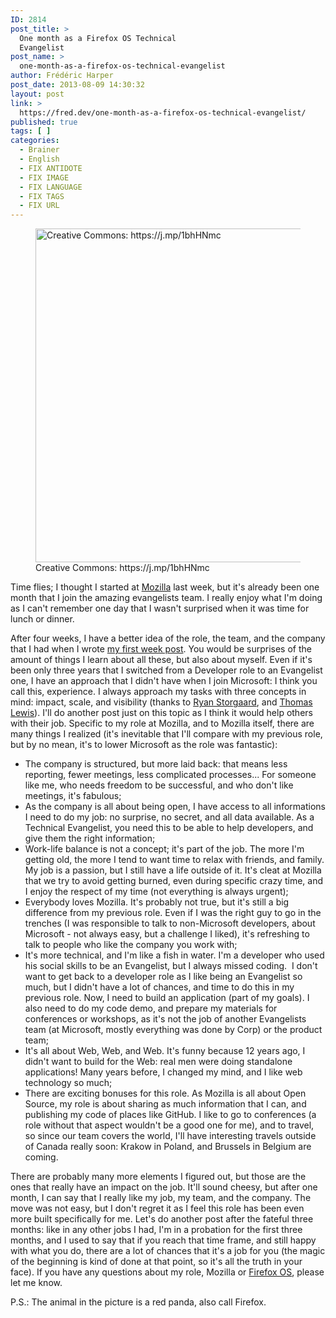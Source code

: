 ```yaml
---
ID: 2814
post_title: >
  One month as a Firefox OS Technical
  Evangelist
post_name: >
  one-month-as-a-firefox-os-technical-evangelist
author: Frédéric Harper
post_date: 2013-08-09 14:30:32
layout: post
link: >
  https://fred.dev/one-month-as-a-firefox-os-technical-evangelist/
published: true
tags: [ ]
categories:
  - Brainer
  - English
  - FIX ANTIDOTE
  - FIX IMAGE
  - FIX LANGUAGE
  - FIX TAGS
  - FIX URL
---
```

<figure><img alt="Creative Commons: https://j.mp/1bhHNmc" src="http://fred.dev/wp-content/uploads/2013/08/8087935024_0e1c44d6c2_c.jpg" width="800" height="534" /><figcaption> Creative Commons: https://j.mp/1bhHNmc</figcaption></figure>
Time flies; I thought I started at <a href="https://mozilla.org" target="_blank" rel="noopener noreferrer">Mozilla</a> last week, but it's already been one month that I join the amazing evangelists team. I really enjoy what I'm doing as I can't remember one day that I wasn't surprised when it was time for lunch or dinner.

After four weeks, I have a better idea of the role, the team, and the company that I had when I wrote [my first week post][1]. You would be surprises of the amount of things I learn about all these, but also about myself. Even if it's been only three years that I switched from a Developer role to an Evangelist one, I have an approach that I didn't have when I join Microsoft: I think you call this, experience. I always approach my tasks with three concepts in mind: impact, scale, and visibility (thanks to <a href="https://twitter.com/RyanStorgaard" target="_blank" rel="noopener noreferrer">Ryan Storgaard</a>, and <a href="https://twitter.com/TommyLee" target="_blank" rel="noopener noreferrer">Thomas Lewis</a>). I'll do another post just on this topic as I think it would help others with their job. Specific to my role at Mozilla, and to Mozilla itself, there are many things I realized (it's inevitable that I'll compare with my previous role, but by no mean, it's to lower Microsoft as the role was fantastic):

*   The company is structured, but more laid back: that means less reporting, fewer meetings, less complicated processes... For someone like me, who needs freedom to be successful, and who don't like meetings, it's fabulous;
*   As the company is all about being open, I have access to all informations I need to do my job: no surprise, no secret, and all data available. As a Technical Evangelist, you need this to be able to help developers, and give them the right information;
*   Work-life balance is not a concept; it's part of the job. The more I'm getting old, the more I tend to want time to relax with friends, and family. My job is a passion, but I still have a life outside of it. It's cleat at Mozilla that we try to avoid getting burned, even during specific crazy time, and I enjoy the respect of my time (not everything is always urgent);
*   Everybody loves Mozilla. It's probably not true, but it's still a big difference from my previous role. Even if I was the right guy to go in the trenches (I was responsible to talk to non-Microsoft developers, about Microsoft - not always easy, but a challenge I liked), it's refreshing to talk to people who like the company you work with;
*   It's more technical, and I'm like a fish in water. I'm a developer who used his social skills to be an Evangelist, but I always missed coding.  I don't want to get back to a developer role as I like being an Evangelist so much, but I didn't have a lot of chances, and time to do this in my previous role. Now, I need to build an application (part of my goals). I also need to do my code demo, and prepare my materials for conferences or workshops, as it's not the job of another Evangelists team (at Microsoft, mostly everything was done by Corp) or the product team;
*   It's all about Web, Web, and Web. It's funny because 12 years ago, I didn't want to build for the Web: real men were doing standalone applications! Many years before, I changed my mind, and I like web technology so much;
*   There are exciting bonuses for this role. As Mozilla is all about Open Source, my role is about sharing as much information that I can, and publishing my code of places like GitHub. I like to go to conferences (a role without that aspect wouldn't be a good one for me), and to travel, so since our team covers the world, I'll have interesting travels outside of Canada really soon: Krakow in Poland, and Brussels in Belgium are coming.

There are probably many more elements I figured out, but those are the ones that really have an impact on the job. It'll sound cheesy, but after one month, I can say that I really like my job, my team, and the company. The move was not easy, but I don't regret it as I feel this role has been even more built specifically for me. Let's do another post after the fateful three months: like in any other jobs I had, I'm in a probation for the first three months, and I used to say that if you reach that time frame, and still happy with what you do, there are a lot of chances that it's a job for you (the magic of the beginning is kind of done at that point, so it's all the truth in your face). If you have any questions about my role, Mozilla or <a href="https://www.mozilla.org/en-US/firefox/os/" target="_blank" rel="noopener noreferrer">Firefox OS</a>, please let me know.

P.S.: The animal in the picture is a red panda, also call Firefox.

 [1]: https://fred.dev/first-week-done-as-a-mozillian/